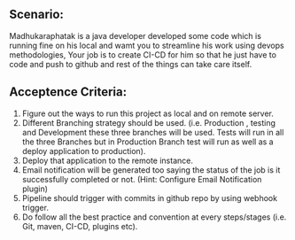 ## Scenario:

Madhukaraphatak is a java developer developed some code which is running fine on his local and wamt you to streamline his work using devops methodologies, Your job is to create CI-CD for him so that he just have to code and push to github and rest of the things can take care itself.

## Acceptence Criteria:

1. Figure out the ways to run this project as local and on remote server.
2. Different Branching strategy should be used. (i.e. Production , testing and Development these three branches will be used. Tests will run in all the three Branches but in Production Branch test will run as well as a deploy application to production). 
3. Deploy that application to the remote instance.
4. Email notification will be generated too saying the status of the job is it successfully completed or not. (Hint: Configure Email Notification plugin)
5. Pipeline should trigger with commits in github repo by using webhook trigger.
6. Do follow all the best practice and convention at every steps/stages (i.e. Git, maven, CI-CD, plugins etc).


